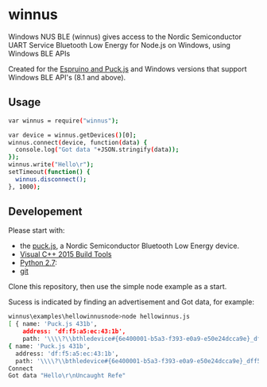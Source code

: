 # winnus

Windows NUS BLE (winnus) gives access to the Nordic Semiconductor UART Service Bluetooth Low Energy  for Node.js on Windows, using Windows BLE APIs

Created for the [Espruino and Puck.js](http://www.espruino.com) and Windows versions that support Windows BLE API's (8.1 and above).

## Usage

```bash
var winnus = require("winnus");

var device = winnus.getDevices()[0];
winnus.connect(device, function(data) {
  console.log("Got data "+JSON.stringify(data));
});
winnus.write("Hello\r");
setTimeout(function() {
  winnus.disconnect();
}, 1000);
```

## Developement

Please start with:

- the [puck.js](http://www.espruino.com/Puck.js), a Nordic Semiconductor Bluetooth Low Energy device.
- [Visual C++ 2015 Build Tools](http://landinghub.visualstudio.com/visual-cpp-build-tools)
- [Python 2.7](https://www.python.org/downloads/):
- [git](https://git-scm.com/)

Clone this repository, then use the simple node example as a start.

Sucess is indicated by finding an advertisement and Got data, for example:

```bash
winnus\examples\hellowinnusnode>node hellowinnus.js
[ { name: 'Puck.js 431b',
    address: 'df:f5:a5:ec:43:1b',
    path: '\\\\?\\bthledevice#{6e400001-b5a3-f393-e0a9-e50e24dcca9e}_dff5a5ec431b#8&17558516&0&000b#{6e400001-b5a3-f393-e0a9-e50e24dcca9e}' } ]
{ name: 'Puck.js 431b',
  address: 'df:f5:a5:ec:43:1b',
  path: '\\\\?\\bthledevice#{6e400001-b5a3-f393-e0a9-e50e24dcca9e}_dff5a5ec431b#8&17558516&0&000b#{6e400001-b5a3-f393-e0a9-e50e24dcca9e}' }
Connect
Got data "Hello\r\nUncaught Refe"
```
